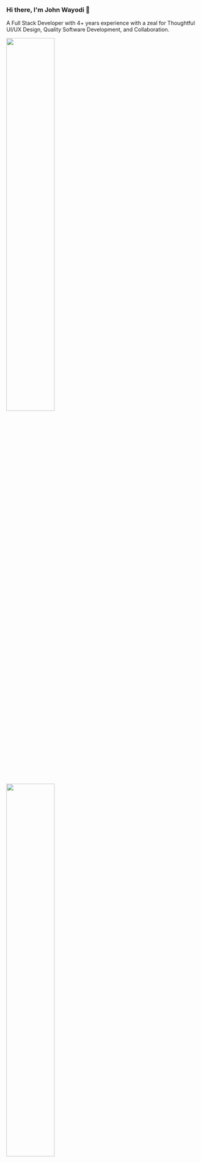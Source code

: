 ### Hi there, I'm John Wayodi 👋
A Full Stack Developer with 4+ years experience with a zeal for Thoughtful UI/UX Design, Quality Software Development, and Collaboration.

<image xlink:href="my.svg" src="https://github-readme-stats.vercel.app/api?username=johnwayodi&repo=covid-19-stats&theme=vue-dark&hide=stars,issues" width="50%"/>

<image xlink:href="my.svg" src="https://github-readme-stats.vercel.app/api/top-langs/?username=johnwayodi&layout=compact&theme=vue-dark" width="50%"/>

Let's connect:

<a href="https://twitter.com/wayodijohn">
  <li>
    <img alt="Twitter Follow" src="https://img.shields.io/twitter/follow/wayodijohn?style=social">
  </li>
</a>
<a href="https://www.linkedin.com/in/johnwayodi/">
  <li>
    <img alt="Linkedin" src="https://img.shields.io/badge/linkedin-blue?style=social&logo=linkedin">
  </li>
</a>
